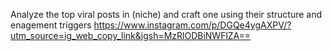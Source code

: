 Analyze the top viral posts in (niche) and craft one using their structure and enagement triggers
https://www.instagram.com/p/DGQe4ygAXPV/?utm_source=ig_web_copy_link&igsh=MzRlODBiNWFlZA==
